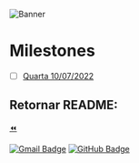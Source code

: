 ![Banner](../../assest/img/milestones.jpg)

# Milestones

- [ ] [Quarta 10/07/2022](milestone1)

<!-- rodapé -->
## Retornar README:

  [:rewind:](../../README.md)

  
[![Gmail Badge](https://img.shields.io/badge/Gmail-D14836?style=for-the-badge&logo=gmail&logoColor=white)](mailto:balcao.brasil.adm@gmail.com)
[![GitHub Badge](https://img.shields.io/badge/GitHub-100000?style=for-the-badge&logo=github&logoColor=white)](https://github.com/DeBaFig/ProjetoEntra21-22-PHP)